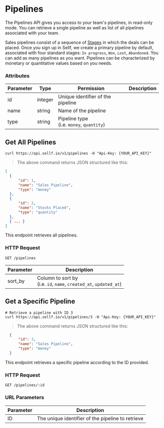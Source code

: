 # <a name="pipelines"></a>Pipelines

The Pipelines API gives you access to your team's pipelines, in read-only mode. You can retrieve a single pipeline as well as list of all pipelines associated with your team.

Sales pipelines consist of a sequence of [Stages](#stages) in which the deals can be placed. Once you sign up in Sellf, we create a primary pipeline by default, associated with four standard stages: `In progress`, `Won`, `Lost`, `Abandoned`. You can add as many pipelines as you want. Pipelines can be characterized by monetary or quantitative values based on you needs.

### Attributes

Parameter | Type | Permission | Description
--------- | ------- | ------- | -----------
id | integer | Unique identifier of the pipeline
name | string | Name of the pipeline
type | string | Pipeline type <br> (i.e. `money`, `quantity`)


## Get All Pipelines

```shell
curl https://api.sellf.io/v1/pipelines -H "Api-Key: {YOUR_API_KEY}"
```

> The above command returns JSON structured like this:

```json
[
  {
	  "id": 1,
	  "name": "Sales Pipeline",
	  "type": "money"
  },
  {
	  "id": 2,
	  "name": "Stocks Placed",
	  "type": "quantity"
  },
  { ... }
]
```

This endpoint retrieves all pipelines.

### HTTP Request

`GET /pipelines`

Parameter | Description
--------- | -----------
sort_by | Column to sort by <br> (i.e. `id`, `name`, `created_at`, `updated_at`)




## Get a Specific Pipeline

```shell
# Retrieve a pipeline with ID 3
curl https://api.sellf.io/v1/pipelines/3 -H "Api-Key: {YOUR_API_KEY}"
```

> The above command returns JSON structured like this:

```json
  {
	  "id": 3,
	  "name": "Sales Pipeline",
	  "type": "money"
  }
```

This endpoint retrieves a specific pipeline according to the ID provided.

### HTTP Request

`GET /pipelines/:id`

### URL Parameters

Parameter | Description
--------- | -----------
ID | The unique identifier of the pipeline to retrieve
